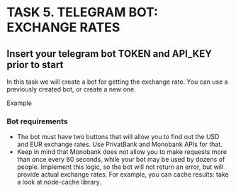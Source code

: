 # TASK 5. TELEGRAM BOT: EXCHANGE RATES

## Insert your telegram bot TOKEN and API_KEY prior to start

In this task we will create a bot for getting the exchange rate. You can use a previously created bot, or create a new one.

Example

### Bot requirements

- The bot must have two buttons that will allow you to find out the USD and EUR exchange rates. Use PrivatBank and Monobank APIs for that.
- Keep in mind that Monobank does not allow you to make requests more than once every 60 seconds, while your bot may be used by dozens of people. Implement this logic, so the bot will not return an error, but will provide actual exchange rates. For example, you can cache results: take a look at node-cache library.
